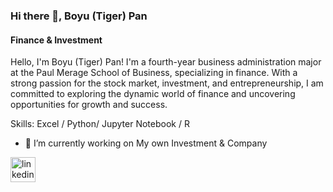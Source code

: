 ### Hi there 👋, Boyu (Tiger) Pan
#### Finance & Investment
Hello, I'm Boyu (Tiger) Pan! I'm a fourth-year business administration major at the Paul Merage School of Business, specializing in finance. With a strong passion for the stock market, investment, and entrepreneurship, I am committed to exploring the dynamic world of finance and uncovering opportunities for growth and success.

Skills: Excel / Python/ Jupyter Notebook / R 

- 🔭 I’m currently working on My own Investment & Company 


[<img src='https://cdn.jsdelivr.net/npm/simple-icons@3.0.1/icons/linkedin.svg' alt='linkedin' height='40'>](https://www.linkedin.com/in/https://www.linkedin.com/in/boyu-pan-1086b31bb//)  


